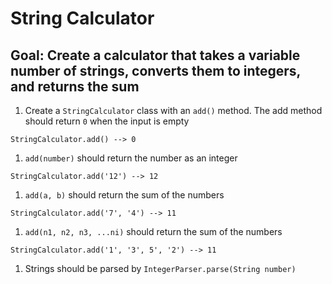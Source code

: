 # String Calculator

## Goal: Create a calculator that takes a variable number of strings, converts them to integers, and returns the sum

1. Create a `StringCalculator` class with an `add()` method. The add method should return `0` when the input is empty

```
StringCalculator.add() --> 0
```

1. `add(number)` should return the number as an integer

```
StringCalculator.add('12') --> 12
```

1. `add(a, b)` should return the sum of the numbers

```
StringCalculator.add('7', '4') --> 11
```

1. `add(n1, n2, n3, ...ni)` should return the sum of the numbers

```
StringCalculator.add('1', '3', 5', '2') --> 11
```

1. Strings should be parsed by `IntegerParser.parse(String number)`
